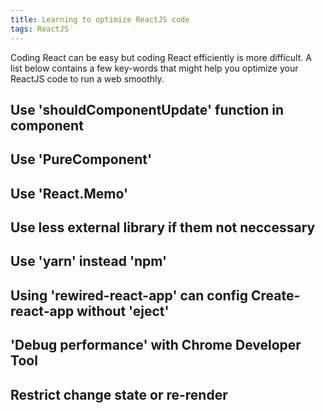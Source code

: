 ```yaml
---
title: Learning to optimize ReactJS code
tags: ReactJS
---
```


Coding React can be easy but coding React efficiently is more difficult. A list below contains a few key-words that might help you optimize
your ReactJS code to run a web smoothly.

## Use 'shouldComponentUpdate' function in component

## Use 'PureComponent'

## Use 'React.Memo'

## Use less external library if them not neccessary

## Use 'yarn' instead 'npm'

## Using 'rewired-react-app' can config Create-react-app without 'eject'

## 'Debug performance' with Chrome Developer Tool

## Restrict change state or re-render
